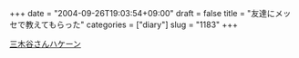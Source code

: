 +++
date = "2004-09-26T19:03:54+09:00"
draft = false
title = "友達にメッセで教えてもらった"
categories = ["diary"]
slug = "1183"
+++

<a href="http://headlines.yahoo.co.jp/hl?a=20040906-00000217-kyodo-int" target="_blank">三木谷さんハケーン</a>
